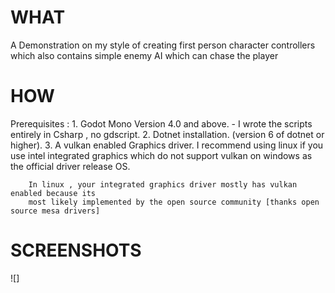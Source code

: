 # WHAT

A Demonstration on my style of creating first person character controllers which also contains
simple enemy AI which can chase the player 



# HOW

Prerequisites : 
		1. Godot Mono Version 4.0 and above. - I wrote the scripts entirely in Csharp , no gdscript.
		2. Dotnet installation. (version 6 of dotnet or higher).
		3. A vulkan enabled Graphics driver. I recommend using linux if you use intel integrated
		graphics which do not support vulkan on windows as the official driver release OS.

		In linux , your integrated graphics driver mostly has vulkan enabled because its 
		most likely implemented by the open source community [thanks open source mesa drivers]

# SCREENSHOTS

![]
